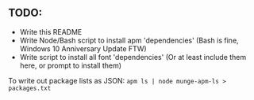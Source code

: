 ## TODO:
- Write this README
- Write Node/Bash script to install apm 'dependencies' (Bash is fine, Windows 10 Anniversary Update FTW)
- Write script to install all font 'dependencies' (Or at least include them here, or prompt to install them)

To write out package lists as JSON: `apm ls | node munge-apm-ls > packages.txt`
